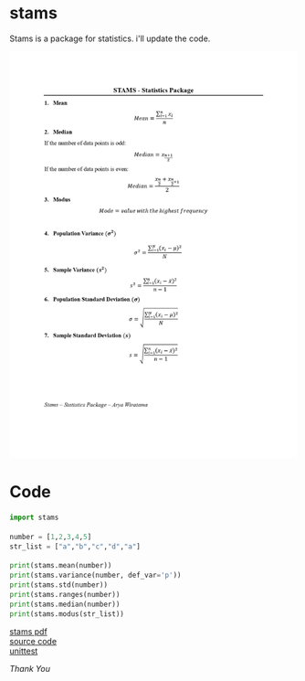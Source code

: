 # stams

Stams is a package for statistics. i'll update the code.

![Stams JPG](/doc/STAMS_page-0001.jpg)

# Code

```python
import stams

number = [1,2,3,4,5]
str_list = ["a","b","c","d","a"]

print(stams.mean(number))
print(stams.variance(number, def_var='p'))
print(stams.std(number))
print(stams.ranges(number))
print(stams.median(number))
print(stams.modus(str_list))
```

[stams pdf](/doc/STAMS.pdf) </br>
[source code](/stams/stams.py) </br>
[unittest](/testing/test.py)


<i>Thank You</i>

